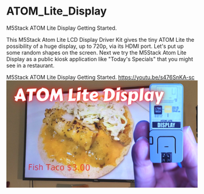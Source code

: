 # ATOM_Lite_Display
M5Stack ATOM Lite Display Getting Started.

This M5Stack Atom Lite LCD Display Driver Kit gives the tiny ATOM Lite the possibility of a huge display, up to 720p, via its HDMI port. Let's put up some random shapes on the screen. Next we try the M5Stack Atom Lite Display as a public kiosk application like "Today's Specials" that you might see in a restaurant.

M5Stack ATOM Lite Display Getting Started.
https://youtu.be/s476SnKA-sc
![](https://github.com/ShotokuTech/ATOM_Lite_Display/blob/main/ATOM%20Lite%20Display.png)
